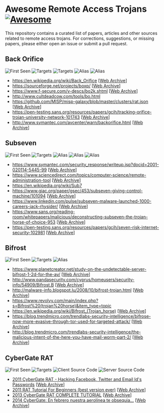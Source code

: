 # Awesome Remote Access Trojans [![Awesome](https://awesome.re/badge.svg)](https://awesome.re)

This repository contains a curated list of papers, articles and other sources related to remote access trojans. For corrections, suggestions, or missing papers, please either open an issue or submit a pull request.

## Back Orifice
![First Seen](https://img.shields.io/badge/Year-1998-blue) ![Targets](https://img.shields.io/badge/Targets-Windows-orange) ![Targets](https://img.shields.io/badge/Targets-Unix-orange) ![Alias](https://img.shields.io/badge/Alias-BO2K-503040) ![Alias](https://img.shields.io/badge/Alias-Body%20Odour-503040) 

* https://en.wikipedia.org/wiki/Back_Orifice [[Web Archive](https://web.archive.org/web/20200429081647/https://en.wikipedia.org/wiki/Back_Orifice)] 
* https://sourceforge.net/projects/boxp/ [[Web Archive](https://web.archive.org/web/20160731115412/https://sourceforge.net/projects/boxp/)] 
* https://www.f-secure.com/v-descs/bo2k.shtml [[Web Archive](https://web.archive.org/web/20191227143749/https://www.f-secure.com/v-descs/bo2k.shtml)] 
* http://www.cultdeadcow.com/tools/bo.html
* https://github.com/MISP/misp-galaxy/blob/master/clusters/rat.json [[Web Archive](https://web.archive.org/web/20200518134647/https://github.com/MISP/misp-galaxy/blob/master/clusters/rat.json)] 
* https://pen-testing.sans.org/resources/papers/gcih/tracking-orifice-trojan-university-network-101743 [[Web Archive](https://web.archive.org/web/20190608080456/https://pen-testing.sans.org/resources/papers/gcih/tracking-orifice-trojan-university-network-101743)]
* http://www.symantec.com/avcenter/warn/backorifice.html [[Web Archive](https://web.archive.org/web/20190608080457/http://www.symantec.com/avcenter/warn/backorifice.html)] 

## Subseven
![First Seen](https://img.shields.io/badge/Year-1999-blue) ![Targets](https://img.shields.io/badge/Targets-Windows-orange) ![Alias](https://img.shields.io/badge/Alias-Sub7-503040) ![Alias](https://img.shields.io/badge/Alias-Backdoor%20G-503040) ![Alias](https://img.shields.io/badge/Alias-Sub7Server-503040) 

* https://www.symantec.com/security_response/writeup.jsp?docid=2001-020114-5445-99 [[Web Archive](https://web.archive.org/web/20190211200320/https://www.symantec.com/security-center/writeup/2001-020114-5445-99)] 
* https://www.sciencedirect.com/topics/computer-science/remote-administration-tool [[Web Archive](https://web.archive.org/web/20201008145609/https://www.sciencedirect.com/topics/computer-science/remote-administration-tool)] 
* https://en.wikipedia.org/wiki/Sub7
* https://www.giac.org/paper/gsec/453/subseven-giving-control-machine/101094 [[Web Archive](https://web.archive.org/web/20201008145832/https://www.giac.org/paper/gsec/453/subseven-giving-control-machine/101094)] 
* https://www.linkedin.com/pulse/subseven-malware-launched-1000-careers-jack-rhysider/ [[Web Archive](https://web.archive.org/web/20201008150036/https://www.linkedin.com/pulse/subseven-malware-launched-1000-careers-jack-rhysider/)] 
* https://www.sans.org/reading-room/whitepapers/malicious/deconstructing-subseven-the-trojan-horse-of-choice-953 [[Web Archive](https://web.archive.org/web/20140202135110/http://www.sans.org/reading-room/whitepapers/malicious/deconstructing-subseven-the-trojan-horse-of-choice-953)] 
* https://pen-testing.sans.org/resources/papers/gcih/seven-risk-internet-security-102981 [[Web Archive](https://web.archive.org/web/20150922142519/http://pen-testing.sans.org/resources/papers/gcih/seven-risk-internet-security-102981)] 

## Bifrost
![First Seen](https://img.shields.io/badge/Year-2004-blue) ![Targets](https://img.shields.io/badge/Targets-Windows-orange) ![Alias](https://img.shields.io/badge/Alias-Bifrose-503040) 

* https://www.planetcreator.net/study-on-the-undetectable-server-bifrost-1-2d-for-the-av/ [[Web Archive](https://web.archive.org/save/https://www.planetcreator.net/study-on-the-undetectable-server-bifrost-1-2d-for-the-av/)] 
* http://www.pandasecurity.com/cyprus/homeusers/security-info/54909/Bifrost.B [[Web Archive](https://web.archive.org/web/20200518183218/https://www.pandasecurity.com/en/security-info/?idVirus=54909)] 
* http://malware-info.blogspot.lu/2008/10/bifrost-trojan.html [[Web Archive](https://web.archive.org/web/20100719210545/http://malware-info.blogspot.com/2008/10/bifrost-trojan.html)] 
* https://www.revolvy.com/main/index.php?s=Bifrost%20(trojan%20horse)&item_type=topic 
* https://en.wikipedia.org/wiki/Bifrost_(Trojan_horse) [[Web Archive](https://web.archive.org/web/20190323091003/http://en.wikipedia.org/wiki/Bifrost_(Trojan_horse))] 
* https://blog.trendmicro.com/trendlabs-security-intelligence/bifrose-now-more-evasive-through-tor-used-for-targeted-attack/ [[Web Archive](https://web.archive.org/web/20190807233120/https://blog.trendmicro.com/trendlabs-security-intelligence/bifrose-now-more-evasive-through-tor-used-for-targeted-attack/)] 
* http://blog.trendmicro.com/trendlabs-security-intelligence/the-malicious-intent-of-the-here-you-have-mail-worm-part-2/ [[Web Archive](https://web.archive.org/web/20160611083959/http://blog.trendmicro.com/trendlabs-security-intelligence/the-malicious-intent-of-the-here-you-have-mail-worm-part-2/)] 

## CyberGate RAT

![First Seen](https://img.shields.io/badge/Year-2011-blue) ![Targets](https://img.shields.io/badge/Targets-Windows-orange) ![Client Source Code](https://img.shields.io/badge/Client-delphi-yellow) ![Server Source Code](https://img.shields.io/badge/Server-C++-yellow)

- [2011 CyberGate RAT - Hacking Facebook, Twitter and Email Id's Passwords](http://www.hackersthirst.com/2011/03/cybergate-rat-hacking-facebook-twitter.html) [[Web Archive](https://web.archive.org/web/20110404045714/http://www.hackersthirst.com/2011/03/cybergate-rat-hacking-facebook-twitter.html)]
- [2011 RAT Tutorial For Beginners (best version ever)](http://mrwecheat-hacker.blogspot.com/2011/12/rat-tutorial-for-dummies-best-version.html) [[Web Archive](https://web.archive.org/web/20131127165255/http://mrwecheat-hacker.blogspot.com/2011/12/rat-tutorial-for-dummies-best-version.html)]
- [2013 CyberGate RAT COMPLETE TUTORIAL](https://atjeh-vb6.blogspot.com/2013/05/cybergate-rat-complete-tutorial.html) [[Web Archive](https://web.archive.org/web/20201008135258/https://atjeh-vb6.blogspot.com/2013/05/cybergate-rat-complete-tutorial.html)]
- [2014 CyberGate: En febrero nuestra aerolínea te obsequia...](http://oberheimdmx.blogspot.nl/2014/01/cybergate-en-febrero-nuestra-obsequia.html) [[Web Archive](https://web.archive.org/web/20201008135727/http://oberheimdmx.blogspot.com/2014/01/cybergate-en-febrero-nuestra-obsequia.html)] 

